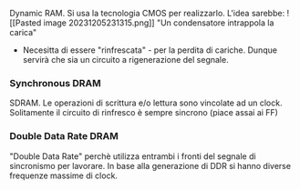Dynamic RAM. Si usa la tecnologia CMOS per realizzarlo.
L'idea sarebbe:
![[Pasted image 20231205231315.png]]
"Un condensatore intrappola la carica"

- Necesitta di essere "rinfrescata" - per la perdita di cariche. Dunque servirà che sia un circuito a rigenerazione del segnale.

### Synchronous DRAM
SDRAM. Le operazioni di scrittura e/o lettura sono vincolate ad un clock.
Solitamente il circuito di rinfresco è sempre sincrono (piace assai ai FF)

### Double Data Rate DRAM
"Double Data Rate" perchè utilizza entrambi i fronti del segnale di sincronismo per lavorare.
In base alla generazione di DDR si hanno diverse frequenze massime di clock.
